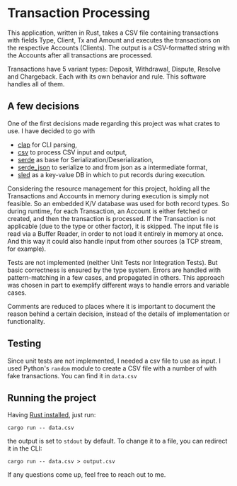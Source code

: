 # Transaction Processing

This application, written in Rust, takes a CSV file containing transactions with fields Type, Client, Tx and Amount and executes the transactions on the respective Accounts (Clients). The output is a CSV-formatted string with the Accounts after all transactions are processed.

Transactions have 5 variant types: Deposit, Withdrawal, Dispute, Resolve and Chargeback. Each with its own behavior and rule. This software handles all of them.

## A few decisions

One of the first decisions made regarding this project was what crates to use. I have decided to go with 

* [clap](https://crates.io/crates/clap) for CLI parsing,
* [csv](https://crates.io/crates/csv) to process CSV input and output,
* [serde](https://crates.io/crates/serde) as base for Serialization/Deserialization,
* [serde_json](https://crates.io/crates/serde_json) to serialize to and from json as a intermediate format,
* [sled](https://crates.io/crates/sled) as a key-value DB in which to put records during execution.

Considering the resource management for this project, holding all the Transactions and Accounts in memory during execution is simply not feasible. So an embedded K/V database was used for both record types.
So during runtime, for each Transaction, an Account is either fetched or created, and then the transaction is processed. If the Transaction is not applicable (due to the type or other factor), it is skipped.
The input file is read via a Buffer Reader, in order to not load it entirely in memory at once. And this way it could also handle input from other sources (a TCP stream, for example).

Tests are not implemented (neither Unit Tests nor Integration Tests). But basic correctness is ensured by the type system. Errors are handled with pattern-matching in a few cases, and propagated in others. This approach was chosen in part to exemplify different ways to handle errors and variable cases.

Comments are reduced to places where it is important to document the reason behind a certain decision, instead of the details of implementation or functionality.

## Testing

Since unit tests are not implemented, I needed a csv file to use as input. I used Python's `random` module to create a CSV file with a number of with fake transactions. You can find it in `data.csv`

## Running the project

Having [Rust installed](https://www.rust-lang.org/tools/install), just run:

```shell
cargo run -- data.csv
```

the output is set to `stdout` by default. To change it to a file, you can redirect it in the CLI:

```shell
cargo run -- data.csv > output.csv
``` 

If any questions come up, feel free to reach out to me.
